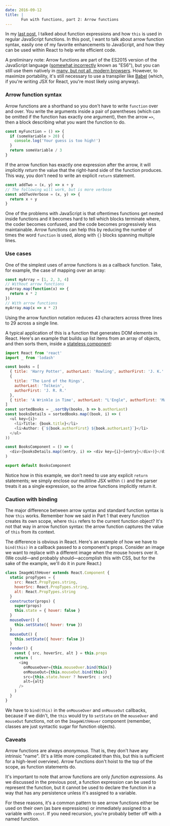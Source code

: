 ```yaml
---
date: 2016-09-12
title: |
       Fun with functions, part 2: Arrow functions
---
```


In my [last post](http://emilyaviva.com/blog/fun-with-functions-part-1/), I talked about function expressions and how `this` is used in regular JavaScript functions. In this post, I want to talk about arrow function syntax, easily one of my favorite enhancements to JavaScript, and how they can be used within React to help write efficient code.

A preliminary note: Arrow functions are part of the ES2015 version of the JavaScript language ([somewhat incorrectly](https://medium.com/@jayphelps/please-stop-referring-to-proposed-javascript-features-as-es7-cad29f9dcc4b) known as "ES6"), but you can still use them natively in [many, but not all, modern browsers](http://caniuse.com/#search=arrow%20functions). However, to maximize portability, it's still necessary to use a transpiler like [Babel](https://babeljs.io) (which, if you're writing JSX for React, you're most likely using anyway).

### Arrow function syntax

Arrow functions are a shorthand so you don't have to write `function` over and over. You write the arguments inside a pair of parentheses (which can be omitted if the function has exactly one argument), then the arrow `=>`, then a block describing what you want the function to do.

```javascript
const myFunction = () => {
  if (someVariable > 20) {
    console.log('Your guess is too high!')
  }
  return someVariable / 3
}
```

If the arrow function has exactly one expression after the arrow, it will implicitly _return_ the value that the right-hand side of the function produces. This way, you don't need to write an explicit `return` statement.

```javascript
const addTwo = (x, y) => x + y
// The following will work, but is more verbose
const addTwoVerbose = (x, y) => {
  return x + y
}
```

One of the problems with JavaScript is that oftentimes functions get nested inside functions and it becomes hard to tell which blocks terminate where, the coder becomes confused, and the code becomes progressively less maintainable. Arrow functions can help this by reducing the number of times the word `function` is used, along with `{}` blocks spanning multiple lines.

### Use cases

One of the simplest uses of arrow functions is as a callback function. Take, for example, the case of mapping over an array:

```javascript
const myArray = [1, 2, 3, 4]
// Without arrow functions
myArray.map(function(x) => {
  return x * 2
})
// With arrow functions
myArray.map(x => x * 2)
```

Using the arrow function notation reduces 43 characters across three lines to 29 across a single line.

A typical application of this is a function that generates DOM elements in React. Here's an example that builds up list items from an array of objects, and then sorts them, inside a [stateless component](https://emilyaviva.com/blog/immutable-stateless-react-components/):

```javascript
import React from 'react'
import _ from 'lodash'

const books = [
  { title: 'Harry Potter', authorLast: 'Rowling', authorFirst: 'J. K.' },
  {
    title: 'The Lord of the Rings',
    authorLast: 'Tolkein',
    authorFirst: 'J. R. R.'
  },
  { title: 'A Wrinkle in Time', authorLast: "L'Engle", authorFirst: 'Madeline' }
]
const sortedBooks = _.sortBy(books, b => b.authorLast)
const booksDetails = sortedBooks.map((book, i) => (
  <ul key={i}>
    <li>Title: {book.title}</li>
    <li>Author: {`${book.authorFirst} ${book.authorLast}`}</li>
  </ul>
))

const BooksComponent = () => (
  <div>{booksDetails.map((entry, i) => <div key={i}>{entry}</div>)}</div>
)

export default BooksComponent
```

Notice how in this example, we don't need to use any explicit `return` statements; we simply enclose our multiline JSX within `()` and the parser treats it as a single expression, so the arrow functions implicitly return it.

### Caution with binding

The major difference between arrow syntax and standard function syntax is how `this` works. Remember how we said in Part 1 that every function creates its own scope, where `this` refers to the current function object? It's not that way in arrow function syntax: the arrow function captures the value of `this` from its context.

The difference is obvious in React. Here's an example of how we have to `bind(this)` in a callback passed to a component's props. Consider an image we want to replace with a different image when the mouse hovers over it. (We could—and probably should—accomplish this with CSS, but for the sake of the example, we'll do it in pure React.)

```javascript
class ImageWithHover extends React.Component {
  static propTypes = {
    src: React.PropTypes.string,
    hoverSrc: React.PropTypes.string,
    alt: React.PropTypes.string
  }
  constructor(props) {
    super(props)
    this.state = { hover: false }
  }
  mouseOver() {
    this.setState({ hover: true })
  }
  mouseOut() {
    this.setState({ hover: false })
  }
  render() {
    const { src, hoverSrc, alt } = this.props
    return (
      <img
        onMouseOver={this.mouseOver.bind(this)}
        onMouseOut={this.mouseOut.bind(this)}
        src={this.state.hover ? hoverSrc : src}
        alt={alt}
      />
    )
  }
}
```

We have to `bind(this)` in the `onMouseOver` and `onMouseOut` callbacks, because if we didn't, the `this` would try to `setState` on the `mouseOver` and `mouseOut` functions, not on the `ImageWithHover` component (remember, classes are just syntactic sugar for function objects).

### Caveats

Arrow functions are always _anonymous_. That is, they don't have any intrinsic "name". (It's a little more complicated than this, but this is sufficient for a high-level overview). Arrow functions don't hoist to the top of the scope, as function statements do.

It's important to note that arrow functions are only _function expressions_. As we discussed in the previous post, a function expression can be used to represent the function, but it cannot be used to declare the function in a way that has any persistence unless it's assigned to a variable.

For these reasons, it's a common pattern to see arrow functions either be used on their own (as bare expressions) or immediately assigned to a variable with `const`. If you need recursion, you're probably better off with a named function.
